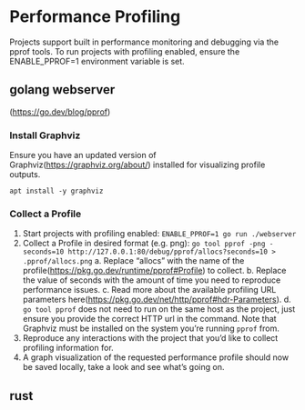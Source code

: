 # Performance Profiling
Projects support built in performance monitoring and debugging via the pprof tools. To run projects with profiling enabled, ensure the ENABLE_PPROF=1 environment variable is set.

## golang webserver
(https://go.dev/blog/pprof)
### Install Graphviz
Ensure you have an updated version of Graphviz(https://graphviz.org/about/) installed for visualizing profile outputs.

```
apt install -y graphviz
```
### Collect a Profile
1. Start projects with profiling enabled: `ENABLE_PPROF=1 go run ./webserver`
2. Collect a Profile in desired format (e.g. png): `go tool pprof -png -seconds=10 http://127.0.0.1:80/debug/pprof/allocs?seconds=10 > .pprof/allocs.png`
    a. Replace “allocs” with the name of the profile(https://pkg.go.dev/runtime/pprof#Profile) to collect.
    b. Replace the value of seconds with the amount of time you need to reproduce performance issues.
    c. Read more about the available profiling URL parameters here(https://pkg.go.dev/net/http/pprof#hdr-Parameters).
    d. `go tool pprof` does not need to run on the same host as the project, just ensure you provide the correct HTTP url in the command. Note that Graphviz must be installed on the system you’re running `pprof` from.
3. Reproduce any interactions with the project that you’d like to collect profiling information for.
4. A graph visualization of the requested performance profile should now be saved locally, take a look and see what’s going on.

## rust